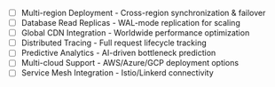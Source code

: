 - [ ] Multi-region Deployment - Cross-region synchronization & failover
- [ ] Database Read Replicas - WAL-mode replication for scaling
- [ ] Global CDN Integration - Worldwide performance optimization
- [ ] Distributed Tracing - Full request lifecycle tracking
- [ ] Predictive Analytics - AI-driven bottleneck prediction
- [ ] Multi-cloud Support - AWS/Azure/GCP deployment options
- [ ] Service Mesh Integration - Istio/Linkerd connectivity
